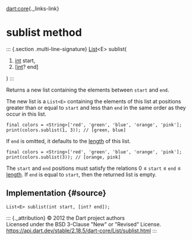 [dart:core](../../dart-core/dart-core-library){._links-link}

sublist method
==============

::: {.section .multi-line-signature}
[List](../list-class)\<E\> sublist(

1.  [int](../int-class) start,
2.  \[[int](../int-class)? end\]

)
:::

Returns a new list containing the elements between `start` and `end`.

The new list is a `List<E>` containing the elements of this list at
positions greater than or equal to `start` and less than `end` in the
same order as they occur in this list.

``` {.language-dart data-language="dart"}
final colors = <String>['red', 'green', 'blue', 'orange', 'pink'];
print(colors.sublist(1, 3)); // [green, blue]
```

If `end` is omitted, it defaults to the [length](length) of this list.

``` {.language-dart data-language="dart"}
final colors = <String>['red', 'green', 'blue', 'orange', 'pink'];
print(colors.sublist(3)); // [orange, pink]
```

The `start` and `end` positions must satisfy the relations 0 ≤ `start` ≤
`end` ≤ [length](length). If `end` is equal to `start`, then the
returned list is empty.

Implementation {#source}
--------------

``` {.language-dart data-language="dart"}
List<E> sublist(int start, [int? end]);
```

::: {._attribution}
© 2012 the Dart project authors\
Licensed under the BSD 3-Clause \"New\" or \"Revised\" License.\
<https://api.dart.dev/stable/2.18.5/dart-core/List/sublist.html>
:::
